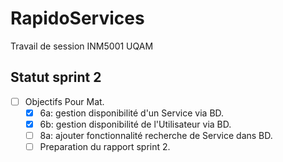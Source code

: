 # RapidoServices
Travail de session INM5001 UQAM

## Statut sprint 2
- [ ] Objectifs Pour Mat.
  - [x] 6a: gestion disponibilité d'un Service via BD.
  - [x] 6b: gestion disponibilité de l'Utilisateur via BD.
  - [ ] 8a: ajouter fonctionnalité recherche de Service dans BD.
  - [ ] Preparation du rapport sprint 2.

